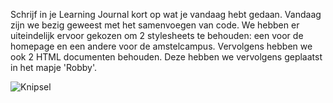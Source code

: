 Schrijf in je Learning Journal kort op wat je vandaag hebt gedaan. 
Vandaag zijn we bezig geweest met het samenvoegen van code. We hebben er uiteindelijk ervoor gekozen om 2 stylesheets te behouden: een voor de homepage en een andere voor de amstelcampus. Vervolgens hebben we ook 2 HTML documenten behouden. Deze hebben we vervolgens geplaatst in het mapje 'Robby'.

![Knipsel](https://github.com/user-attachments/assets/7fc53af9-b081-4ffb-9eb8-e465b9fd0a63)
